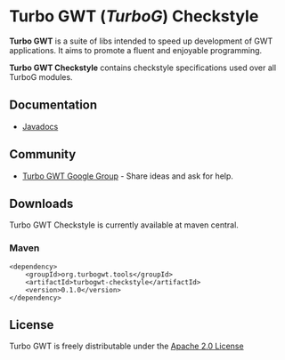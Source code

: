 Turbo GWT (*TurboG*) Checkstyle
==

**Turbo GWT** is a suite of libs intended to speed up development of GWT applications. It aims to promote a fluent and enjoyable programming.

**Turbo GWT Checkstyle** contains checkstyle specifications used over all TurboG modules.

## Documentation
* [Javadocs](http://growbit.github.io/turbogwt-checkstyle/javadoc/apidocs/index.html)
 
## Community
* [Turbo GWT Google Group](http://groups.google.com/d/forum/turbogwt) - Share ideas and ask for help.

## Downloads
Turbo GWT Checkstyle is currently available at maven central.

### Maven
```
<dependency>
    <groupId>org.turbogwt.tools</groupId>
    <artifactId>turbogwt-checkstyle</artifactId>
    <version>0.1.0</version>
</dependency>
```

## License
Turbo GWT is freely distributable under the [Apache 2.0 License](http://www.apache.org/licenses/LICENSE-2.0.html)
